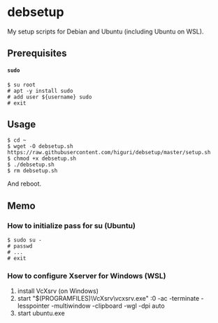 # debsetup
My setup scripts for Debian and Ubuntu (including Ubuntu on WSL). 

## Prerequisites
#### `sudo`
```shell
$ su root
# apt -y install sudo
# add user ${username} sudo
# exit
```

## Usage
```shell
$ cd ~
$ wget -O debsetup.sh https://raw.githubusercontent.com/higuri/debsetup/master/setup.sh
$ chmod +x debsetup.sh
$ ./debsetup.sh
$ rm debsetup.sh
```
And reboot.

## Memo
### How to initialize pass for su (Ubuntu)
```shell
$ sudo su -
# passwd
# ...
# exit
```

### How to configure Xserver for Windows (WSL)
1. install VcXsrv (on Windows)
2. start "$(PROGRAMFILES)\VcXsrv\vcxsrv.exe" :0 -ac -terminate -lesspointer -multiwindow -clipboard -wgl -dpi auto
3. start ubuntu.exe

